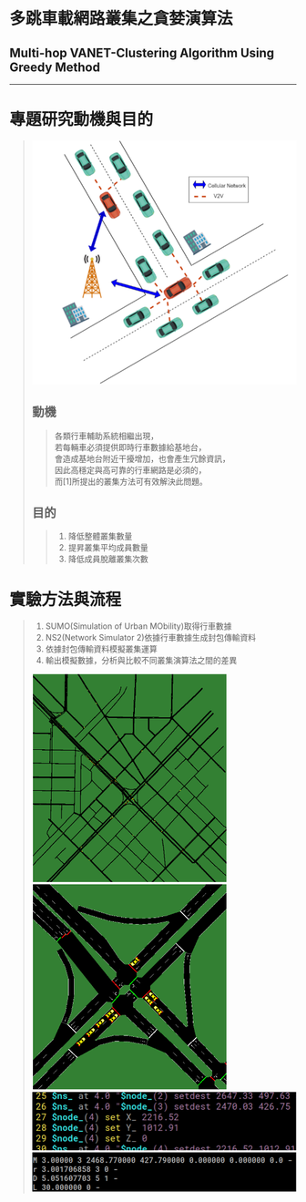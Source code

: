 # 多跳車載網路叢集之貪婪演算法
## Multi-hop VANET-Clustering Algorithm Using Greedy Method
<hr>

# 專題研究動機與目的
> ![total](pictures/total.png)
> ## 動機
> > 各類行車輔助系統相繼出現，\
若每輛車必須提供即時行車數據給基地台，\
會造成基地台附近干擾增加，也會產生冗餘資訊，\
因此高穩定與高可靠的行車網路是必須的，\
而[1]所提出的叢集方法可有效解決此問題。
> ## 目的
> > 1. 降低整體叢集數量
> > 2. 提昇叢集平均成員數量
> > 3. 降低成員脫離叢集次數

# 實驗方法與流程
> 1. SUMO(Simulation of Urban MObility)取得行車數據
> 2. NS2(Network Simulator 2)依據行車數據生成封包傳輸資料
> 3. 依據封包傳輸資料模擬叢集運算
> 4. 輸出模擬數據，分析與比較不同叢集演算法之間的差異
> 
> ![map](./pictures/map.png) ![map](pictures/map2.png)
> ![node](pictures/node.png) ![event](pictures/event.png)

